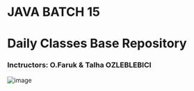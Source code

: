 # JAVA BATCH 15 
# Daily Classes Base Repository 

### Inctructors:  O.Faruk & Talha OZLEBLEBICI   

![image](https://github.com/EuroTech-SDET15/Java_Batch_15/assets/57970351/caf53e9b-c1ca-4a76-81f2-ad3f263d3d36)
